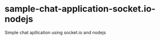 sample-chat-application-socket.io-nodejs
========================================

Simple chat apllication using socket.io and nodejs
